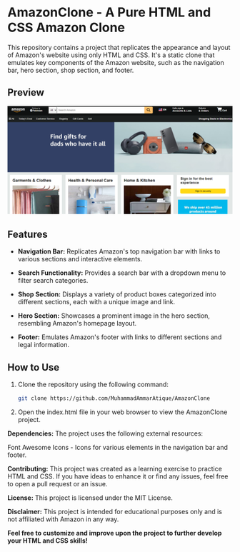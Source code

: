 # AmazonClone - A Pure HTML and CSS Amazon Clone

This repository contains a project that replicates the appearance and layout of Amazon's website using only HTML and CSS. It's a static clone that emulates key components of the Amazon website, such as the navigation bar, hero section, shop section, and footer.

## Preview

![AmazonClone Preview](Projectimages/screenshot.png)

## Features

- **Navigation Bar:** Replicates Amazon's top navigation bar with links to various sections and interactive elements.

- **Search Functionality:** Provides a search bar with a dropdown menu to filter search categories.

- **Shop Section:** Displays a variety of product boxes categorized into different sections, each with a unique image and link.

- **Hero Section:** Showcases a prominent image in the hero section, resembling Amazon's homepage layout.

- **Footer:** Emulates Amazon's footer with links to different sections and legal information.

## How to Use

1. Clone the repository using the following command:
   ```sh
   git clone https://github.com/MuhammadAmmarAtique/AmazonClone

2. Open the index.html file in your web browser to view the AmazonClone project.

**Dependencies:**
The project uses the following external resources:

Font Awesome Icons - Icons for various elements in the navigation bar and footer.

**Contributing:**
This project was created as a learning exercise to practice HTML and CSS. If you have ideas to enhance it or find any issues, feel free to open a pull request or an issue.

**License:**
This project is licensed under the MIT License.

**Disclaimer:** This project is intended for educational purposes only and is not affiliated with Amazon in any way.

**Feel free to customize and improve upon the project to further develop your HTML and CSS skills!**
